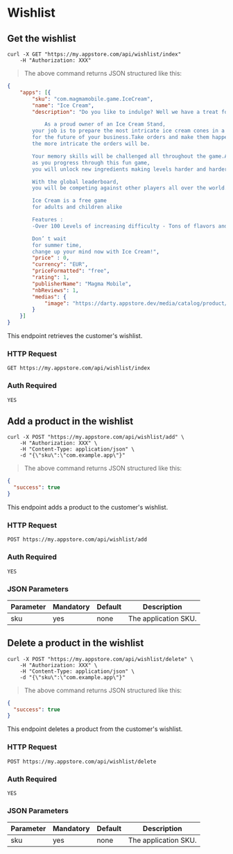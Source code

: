 # Wishlist

## Get the wishlist

```shell
curl -X GET "https://my.appstore.com/api/wishlist/index"
    -H "Authorization: XXX"
```

> The above command returns JSON structured like this:

```json
{
    "apps": [{
        "sku": "com.magmamobile.game.IceCream",
        "name": "Ice Cream",
        "description": "Do you like to indulge? Well we have a treat for you. The most delicious Ice Cream game is now available on your mobile phone. You fingers won’t be able to resist it. 

            As a proud owner of an Ice Cream Stand,
        your job is to prepare the most intricate ice cream cones in a record time.Disappointing customer is no option
        for the future of your business.Take orders and make them happen as fast as possible.The more customers you look after,
        the more intricate the orders will be.

        Your memory skills will be challenged all throughout the game.Also,
        as you progress through this fun game,
        you will unlock new ingredients making levels harder and harder to complete.Do you think you are ready to keep up with such intense pace ?

        With the global leaderboard,
        you will be competing against other players all over the world.Can you make it to the top and be crowned the best Ice Cream Parlor in the world ?

        Ice Cream is a free game
        for adults and children alike

        Features :
        -Over 100 Levels of increasing difficulty - Tons of flavors and toppings to choose from - Over 30 achievements to unlock - Global Leaderboard - The Game is Tablet ready and supports over 15 + Languages

        Don’ t wait
        for summer time,
        change up your mind now with Ice Cream!",
        "price" : 0,
        "currency": "EUR",
        "priceFormatted": "free",
        "rating": 1,
        "publisherName": "Magma Mobile",
        "nbReviews": 1,
        "medias": {
            "image": "https://darty.appstore.dev/media/catalog/product/a/p/app_icon_2.png"
        }
    }]
}
```

This endpoint retrieves the customer's wishlist.  

### HTTP Request

`GET https://my.appstore.com/api/wishlist/index`

### Auth Required

`YES`

## Add a product in the wishlist

```shell
curl -X POST "https://my.appstore.com/api/wishlist/add" \
    -H "Authorization: XXX" \
    -H "Content-Type: application/json" \
    -d "{\"sku\":\"com.example.app\"}"
```

> The above command returns JSON structured like this:

```json
{
  "success": true
}
```

This endpoint adds a product to the customer's wishlist.

### HTTP Request

`POST https://my.appstore.com/api/wishlist/add`

### Auth Required

`YES`

### JSON Parameters

Parameter | Mandatory | Default | Description
--------- | --------- | ------- | -----------
sku | yes | none | The application SKU.

## Delete a product in the wishlist

```shell
curl -X POST "https://my.appstore.com/api/wishlist/delete" \
    -H "Authorization: XXX" \
    -H "Content-Type: application/json" \
    -d "{\"sku\":\"com.example.app\"}"
```

> The above command returns JSON structured like this:

```json
{
  "success": true
}
```

This endpoint deletes a product from the customer's wishlist.

### HTTP Request

`POST https://my.appstore.com/api/wishlist/delete`

### Auth Required

`YES`

### JSON Parameters

Parameter | Mandatory | Default | Description
--------- | --------- | ------- | -----------
sku | yes | none | The application SKU.
